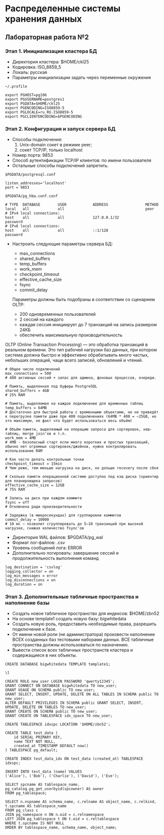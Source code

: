 # Распределенные системы хранения данных

## Лабораторная работа №2

### Этап 1. Инициализация кластера БД

- Директория кластера: $HOME/ckl25
- Кодировка: ISO_8859_5
- Локаль: русская
- Параметры инициализации задать через переменные окружения

`~/.profile`
```
export PGHOST=pg106
export PGUSERNAME=postgres1
export PGDATA=$HOME/ckl25
export PGENCODING=ISO8859-5
export PGLOCALE=ru_RU.ISO8859-5
export PGCLIENTENCODING=$PGENCODING
```

### Этап 2. Конфигурация и запуск сервера БД

- Способы подключения:
    1. Unix-domain сокет в режиме peer;
    2. сокет TCP/IP, только localhost
- Номер порта: 9853
- Способ аутентификации TCP/IP клиентов: по имени пользователя
- Остальные способы подключений запретить.

`$PGDATA/postgresql.conf`
```
listen_addresses='localhost'
port = 9853
```
`$PGDATA/pg_hba.conf.conf`
```
# TYPE  DATABASE        USER            ADDRESS                 METHOD
local   all             all                                     peer
# IPv4 local connections:
host    all             all             127.0.0.1/32            password
# IPv6 local connections:
host    all             all             ::1/128                 password
```

- Настроить следующие параметры сервера БД:
    - max_connections
    - shared_buffers
    - temp_buffers
    - work_mem
    - checkpoint_timeout
    - effective_cache_size
    - fsync
    - commit_delay
    
    Параметры должны быть подобраны в соответствии со сценарием OLTP:
    - 200 одновременных пользователей
    - 2 сессий на каждого
    - каждая сессия инициирует до 7 транзакций на запись размером 24КБ
    - обеспечить максимальную производительность

OLTP (Online Transaction Processing) — это обработка транзакций в реальном времени. Это тип рабочей нагрузки баз данных, при котором система должна быстро и эффективно обрабатывать много частых, небольших операций, чаще всего записей, обновлений и чтений.

```
# Общее число подключений
max_connections = 500
# 400 активных сессий + запас для админа, фоновых процессов, очереди.

# Память, выделенная под буферы PostgreSQL
shared_buffers = 4GB
# 25% RAM

# Память, выделяемая на каждое подключение для временных таблиц 
temp_buffers = 64MB
# Достаточно для быстрой работы с временными объектами, но не приведёт к перегрузке памяти даже при 400 подключениях (64MB * 400 = ~25GB, но это максимум, не факт что будет использоваться весь объём)

# Объём памяти, выделяемый на операцию запроса для сортировок, хеш-таблиц, merge join'ов и т.п.
work_mem = 4MB 
# 4МВ - безопасный старт если много коротких и простых транзакций, обычно нет огромных сортировок/джойнов, нужно контролировать использование RAM

# Как часто делать контрольные точки
checkpoint_timeout = 15min
# Чем реже, тем меньше нагрузка на диск, но дольше recovery после сбоя

# Сколько памяти операционной системе доступно под кэш диска (ориентир для планировщика запросов)
effective_cache_size = 12GB 
# 75% RAM

# Запись на диск при каждом коммите 
fsync = off 
# Отключена ради производительности

# Задержка (в микросекундах) для группировки коммитов
commit_delay = 10000
# 10 мс — позволит сгруппировать до 5–10 транзакций при высокой нагрузке, снижая количество fsync'ов
```

- Директория WAL файлов: $PGDATA/pg_wal
- Формат лог-файлов: .csv
- Уровень сообщений лога: ERROR
- Дополнительно логировать: завершение сессий и продолжительность выполнения команд

```
log_destination = 'csvlog'
logging_collector = on
log_min_messages = error
log_disconnections = on
log_duration = on
```

### Этап 3. Дополнительные табличные пространства и наполнение базы

- Создать новое табличное пространство для индексов: $HOME/zbn52
- На основе template1 создать новую базу: bigwhitedata
- Создать новую роль, предоставить необходимые права, разрешить подключение к базе.
- От имени новой роли (не администратора) произвести наполнение ВСЕХ созданных баз тестовыми наборами данных. ВСЕ табличные пространства должны использоваться по назначению.
- Вывести список всех табличных пространств кластера и содержащиеся в них объекты.

```PostgreSQL
CREATE DATABASE bigwhitedata TEMPLATE template1;
```

```PostgreSQL
\l
```

```PostgreSQL
CREATE ROLE new_user LOGIN PASSWORD 'qwerty12345';
GRANT CONNECT ON DATABASE bigwhitedata TO new_user;
GRANT USAGE ON SCHEMA public TO new_user;
GRANT SELECT, INSERT, UPDATE, DELETE ON ALL TABLES IN SCHEMA public TO new_user;
ALTER DEFAULT PRIVILEGES IN SCHEMA public GRANT SELECT, INSERT, UPDATE, DELETE ON TABLES TO new_user;
GRANT CREATE ON SCHEMA public TO new_user;
GRANT CREATE ON TABLESPACE idx_space TO new_user;
```

```PostgreSQL
CREATE TABLESPACE idxspс LOCATION '$HOME/zbn52';
```

```PostgreSQL
CREATE TABLE test_data (
    id SERIAL PRIMARY KEY,
    name TEXT NOT NULL,
    created_at TIMESTAMP DEFAULT now()
) TABLESPACE pg_default;

CREATE INDEX test_data_idx ON test_data (created_at) TABLESPACE idxspc;

INSERT INTO test_data (name) VALUES 
('Alice'), ('Bob'), ('Charlie'), ('David'), ('Eve');
```

```PostgreSQL
SELECT spcname AS tablespace_name, pg_catalog.pg_get_userbyid(spcowner) AS owner 
FROM pg_tablespace;
```

```PostgreSQL
SELECT n.nspname AS schema_name, c.relname AS object_name, c.relkind, t.spcname AS tablespace_name
FROM pg_class c
JOIN pg_namespace n ON n.oid = c.relnamespace
LEFT JOIN pg_tablespace t ON t.oid = c.reltablespace
WHERE t.spcname IS NOT NULL
ORDER BY tablespace_name, schema_name, object_name;
```
